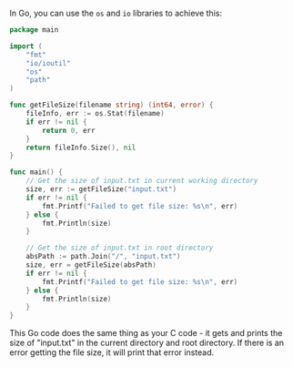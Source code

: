 In Go, you can use the `os` and `io` libraries to achieve this:

```go
package main

import (
	"fmt"
	"io/ioutil"
	"os"
	"path"
)

func getFileSize(filename string) (int64, error) {
	fileInfo, err := os.Stat(filename)
	if err != nil {
		return 0, err
	}
	return fileInfo.Size(), nil
}

func main() {
	// Get the size of input.txt in current working directory
	size, err := getFileSize("input.txt")
	if err != nil {
		fmt.Printf("Failed to get file size: %s\n", err)
	} else {
		fmt.Println(size)
	}

	// Get the size of input.txt in root directory
	absPath := path.Join("/", "input.txt")
	size, err = getFileSize(absPath)
	if err != nil {
		fmt.Printf("Failed to get file size: %s\n", err)
	} else {
		fmt.Println(size)
	}
}
```
This Go code does the same thing as your C code - it gets and prints the size of "input.txt" in the current directory and root directory. If there is an error getting the file size, it will print that error instead.
